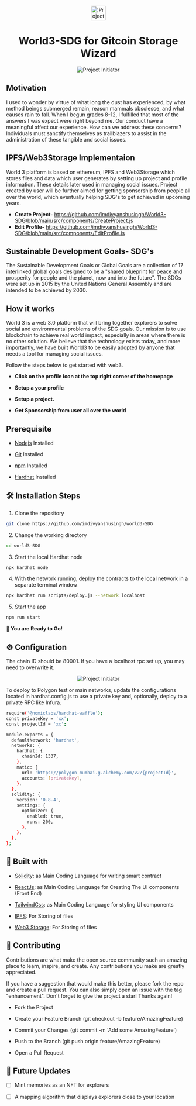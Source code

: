 <p align="center">
  <a href="https://github.com/king-technologies/Project-Initiator" title="Project Initiator">
    <img src="./src/assets/img/logo2.svg" width="40px" alt="Project Initiator"/>
  </a>
</p>
<h1 align="center"> World3-SDG for Gitcoin Storage Wizard</h1>

<p align="center" title="Project Initiator"><img src="./src/assets/img/world3.jpg" alt="Project Initiator"/></p>

##  Motivation

 I used to wonder by virtue of what long the dust has experienced, by what method beings submerged remain, reason mammals obsolesce, and what causes rain to fall. When I begun grades 8-12, I fulfilled that most of the answers I was expect were right beyond me. Our conduct have a meaningful affect our experience. How can we address these concerns? Individuals must sanctify themselves as trailblazers to assist in the administration of these tangible and social issues.

## IPFS/Web3Storage Implementaion 
 
World 3 platform is based on ethereum, IPFS and Web3Storage which stores files and data which user generates by setting up project and profile information. These    details later used in managing social issues. Project created by user will be further aimed for getting sponsorship from people all over the world, which eventually helping SDG's to get achieved in upcoming years.

- **Create Project-** https://github.com/imdivyanshusingh/World3-SDG/blob/main/src/components/CreateProject.js
- **Edit Profile-** https://github.com/imdivyanshusingh/World3-SDG/blob/main/src/components/EditProfile.js
 
## Sustainable Development Goals- SDG's

The Sustainable Development Goals or Global Goals are a collection of 17 interlinked global goals designed to be a "shared blueprint for peace and prosperity for people and the planet, now and into the future". The SDGs were set up in 2015 by the United Nations General Assembly and are intended to be achieved by 2030.

##  How it works

World 3 is a web 3.0 platform that will bring together explorers to solve social and environmental problems of the SDG goals. Our mission is to use blockchain to achieve real world impact, especially in areas where there is no other solution. We believe that the technology exists today, and more importantly, we have built World3 to be easily adopted by anyone that needs a tool for managing social issues.

Follow the steps below to get started with web3.

- **Click on the profile icon at the top right corner of the homepage**

- **Setup a your profile**

- **Setup a project.**

- **Get Sponsorship from user all over the world**

## Prerequisite

- [Nodejs](https://nodejs.org/en// "Node") Installed

- [Git](https://git-scm.com/ "Git OFficial") Installed

- [npm](https://www.npmjs.com/ "npm ") Installed

- [Hardhat](https://hardhat.org/ "Hardhat ") Installed

## 🛠️ Installation Steps

1. Clone the repository

```Bash
git clone https://github.com/imdivyanshusingh/world3-SDG
```

2. Change the working directory

```Bash
cd world3-SDG
```

3. Start the local Hardhat node

```Bash
npx hardhat node
```

4. With the network running, deploy the contracts to the local network in a separate terminal window

```Bash
npx hardhat run scripts/deploy.js --network localhost
```

5. Start the app

```Bash
npm run start
```

**🎇 You are Ready to Go!**

## ⚙️ Configuration

The chain ID should be 80001. If you have a localhost rpc set up, you may need to overwrite it.

<p align="center" title="Project Initiator"><img src="./src/assets/img/rpc.jpg" alt="Project Initiator"/></p>

To deploy to Polygon test or main networks, update the configurations located in hardhat.config.js to use a private key and, optionally, deploy to a private RPC like Infura.

```Bash
require('@nomiclabs/hardhat-waffle');
const privateKey = 'xx';
const projectId = 'xx';

module.exports = {
  defaultNetwork: 'hardhat',
  networks: {
    hardhat: {
      chainId: 1337,
    },
    matic: {
      url: 'https://polygon-mumbai.g.alchemy.com/v2/{projectId}',
      accounts: [privateKey],
    },
  },
  solidity: {
    version: '0.8.4',
    settings: {
      optimizer: {
        enabled: true,
        runs: 200,
      },
    },
  },
};
```

## 👷 Built with

- [Solidity](https://docs.soliditylang.org/en/v0.8.17/ "Solidity"): as Main Coding Language for writing smart contract

- [ReactJs](https://reactjs.org/ "React Js"): as Main Coding Language for Creating The UI components (Front End)

- [TailwindCss](https://tailwindcss.com/ "Tailwind Css"): as Main Coding Language for styling UI components

- [IPFS](https://ipfs.tech/ "IPFS"): For Storing of files

- [Web3 Storage](https://www.google.com/search?q=web3storage "Web3 Storage"): For Storing of files

## 📂 Contributing

Contributions are what make the open source community such an amazing place to learn, inspire, and create. Any contributions you make are greatly appreciated.

If you have a suggestion that would make this better, please fork the repo and create a pull request. You can also simply open an issue with the tag "enhancement". Don't forget to give the project a star! Thanks again!

- Fork the Project

- Create your Feature Branch (git checkout -b feature/AmazingFeature)

- Commit your Changes (git commit -m 'Add some AmazingFeature')

- Push to the Branch (git push origin feature/AmazingFeature)

- Open a Pull Request

## 🎊 Future Updates

- [ ] Mint memories as an NFT for explorers

- [ ] A mapping algorithm that displays explorers close to your location
